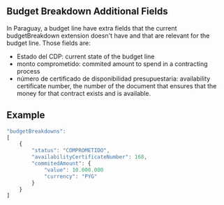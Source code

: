 ## Budget Breakdown Additional Fields

In Paraguay, a budget line have extra fields that the current budgetBreakdown extension doesn't have and that are relevant for the budget line. 
Those fields are: 
- Estado del CDP: current state of the budget line
- monto comprometido: commited amount to spend in a contracting process
- número de certificado de disponibilidad presupuestaria: availability certificate number, the number of the document that ensures that the money for that contract exists and is available.

## Example
```javascript
"budgetBreakdowns": 
[
    {
        "status": "COMPROMETIDO",
        "availabilityCertificateNumber": 168,
        "commitedAmount": {
            "value": 10.000.000
            "currency": "PYG"
        }
    }
]
```